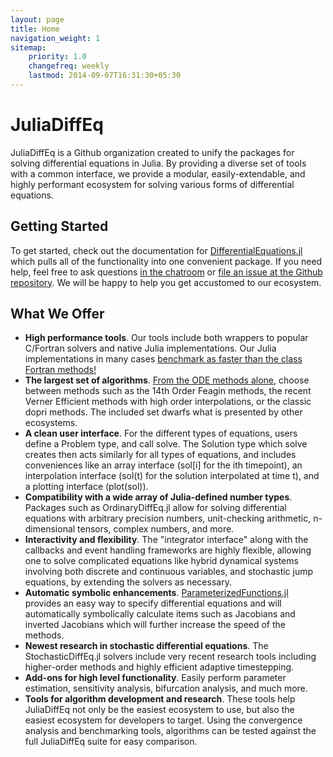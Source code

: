 ```yaml
---
layout: page
title: Home
navigation_weight: 1
sitemap:
    priority: 1.0
    changefreq: weekly
    lastmod: 2014-09-07T16:31:30+05:30
---
```

# JuliaDiffEq

JuliaDiffEq is a Github organization created to unify the packages for solving differential
equations in Julia. By providing a diverse set of tools with a common interface,
we provide a modular, easily-extendable, and highly
performant ecosystem for solving various forms of differential equations.

## Getting Started

To get started, check out the documentation for [DifferentialEquations.jl](https://juliadiffeq.github.io/DiffEqDocs.jl/latest/index.html)
which pulls all of the functionality into one convenient package. If you need help,
feel free to ask questions [in the chatroom](https://gitter.im/JuliaDiffEq/Lobby)
or [file an issue at the Github repository](https://github.com/JuliaDiffEq/DifferentialEquations.jl/issues).
We will be happy to help you get accustomed to our ecosystem.

## What We Offer

- **High performance tools**. Our tools include both wrappers to popular C/Fortran
  solvers and native Julia implementations. Our Julia implementations in many
  cases [benchmark as faster than the class Fortran methods!](https://github.com/JuliaDiffEq/DiffEqBenchmarks.jl)
- **The largest set of algorithms**. [From the ODE methods alone](https://juliadiffeq.github.io/DiffEqDocs.jl/latest/solvers/ode_solve.html),
  choose between methods such as the 14th Order Feagin methods, the recent Verner
  Efficient methods with high order interpolations, or the classic dopri methods.
  The included set dwarfs what is presented by other ecosystems.
- **A clean user interface**. For the different types of equations, users define a Problem
  type, and call solve. The Solution type which solve creates then acts similarly
  for all types of equations, and includes conveniences like an array interface
  (sol[i] for the ith timepoint), an interpolation interface (sol(t) for the
  solution interpolated at time t), and a plotting interface (plot(sol)).
- **Compatibility with a wide array of Julia-defined number types**. Packages such as
  OrdinaryDiffEq.jl allow for solving differential equations with arbitrary precision
  numbers, unit-checking arithmetic, n-dimensional tensors, complex numbers, and more.
- **Interactivity and flexibility**. The "integrator interface" along with the callbacks
  and event handling frameworks are highly flexible, allowing one to solve complicated
  equations like hybrid dynamical systems involving both discrete and continuous variables,
  and stochastic jump equations, by extending the solvers as necessary.
- **Automatic symbolic enhancements**. [ParameterizedFunctions.jl](https://github.com/JuliaDiffEq/ParameterizedFunctions.jl)
  provides an easy way to specify differential equations and will automatically
  symbolically calculate items such as Jacobians and inverted Jacobians which
  will further increase the speed of the methods.
- **Newest research in stochastic differential equations**. The StochasticDiffEq.jl
  solvers include very recent research tools including higher-order methods
  and highly efficient adaptive timestepping.
- **Add-ons for high level functionality**. Easily perform parameter estimation,
  sensitivity analysis, bifurcation analysis, and much more.
- **Tools for algorithm development and research**. These tools help JuliaDiffEq
  not only be the easiest ecosystem to use, but also the easiest ecosystem for developers to target.
  Using the convergence analysis and benchmarking tools, algorithms can be tested
  against the full JuliaDiffEq suite for easy comparison.
